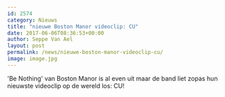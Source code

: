 ```yaml
---
id: 2574
category: Nieuws
title: "nieuwe Boston Manor videoclip: CU"
date: 2017-06-06T08:36:53+00:00
author: Seppe Van Ael
layout: post
permalink: /news/nieuwe-boston-manor-videoclip-cu/
image: image.jpg
---
```

'Be Nothing' van Boston Manor is al even uit maar de band liet zopas hun nieuwste videoclip op de wereld los: CU!
